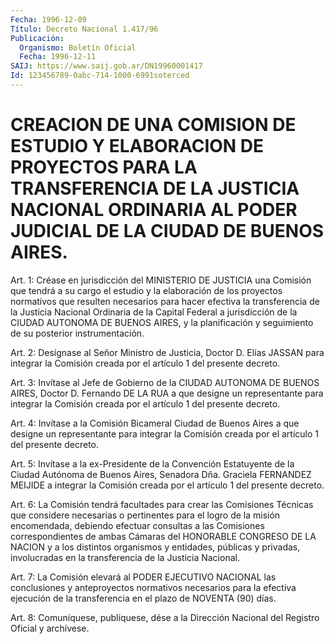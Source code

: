 ```yaml
---
Fecha: 1996-12-09
Título: Decreto Nacional 1.417/96
Publicación:
  Organismo: Boletín Oficial
  Fecha: 1996-12-11
SAIJ: https://www.saij.gob.ar/DN19960001417
Id: 123456789-0abc-714-1000-6991soterced
---
```

# CREACION DE UNA COMISION DE ESTUDIO Y ELABORACION DE PROYECTOS PARA LA TRANSFERENCIA DE LA JUSTICIA NACIONAL ORDINARIA AL PODER JUDICIAL DE LA CIUDAD DE BUENOS AIRES.

<a id="1"></a>
Art. 1: Créase en jurisdicción del  MINISTERIO DE JUSTICIA una Comisión que tendrá a su cargo el estudio  y  la elaboración de los proyectos normativos que resulten necesarios para hacer efectiva la transferencia  de  la  Justicia Nacional Ordinaria  de  la  Capital Federal a jurisdicción de  la CIUDAD AUTONOMA DE BUENOS AIRES, y la planificación  y  seguimiento    de  su  posterior  instrumentación.

<a id="2"></a>
Art. 2: Desígnase al Señor Ministro  de  Justicia, Doctor D. Elías JASSAN  para  integrar la Comisión creada por  el  artículo  1  del presente decreto.

<a id="3"></a>
Art. 3: Invítase  al  Jefe  de  Gobierno  de la CIUDAD AUTONOMA DE BUENOS  AIRES,  Doctor  D.  Fernando  DE LA RUA a  que  designe  un representante para integrar la Comisión  creada  por  el artículo 1 del presente decreto.

<a id="4"></a>
Art. 4: Invítase a la Comisión Bicameral Ciudad de Buenos  Aires a que  designe un representante para integrar la Comisión creada  por el artículo 1 del presente decreto.

<a id="5"></a>
Art. 5:  Invítase a la ex-Presidente de la Convención Estatuyente de la Ciudad  Autónoma  de  Buenos  Aires,  Senadora  Dña. Graciela FERNANDEZ MEIJIDE a integrar la Comisión creada por el  artículo  1 del presente decreto.

<a id="6"></a>
Art.  6:  La Comisión tendrá facultades para crear las Comisiones Técnicas que considere necesarias o pertinentes para el logro de la misión encomendada,  debiendo  efectuar  consultas a las Comisiones correspondientes  de  ambas Cámaras del HONORABLE  CONGRESO  DE  LA NACION  y  a  los distintos  organismos  y  entidades,  públicas  y privadas, involucradas  en la transferencia de la Justicia Nacional.

<a id="7"></a>
Art.  7: La Comisión elevará  al  PODER  EJECUTIVO  NACIONAL  las conclusiones y anteproyectos normativos necesarios para la efectiva ejecución  de  la  transferencia  en  el plazo de NOVENTA (90) días.

<a id="8"></a>
Art. 8: Comuníquese, publíquese, dése  a la Dirección Nacional del Registro Oficial y archívese.